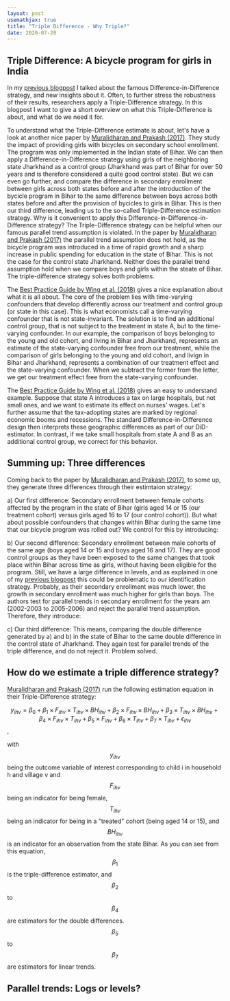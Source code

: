 ```yaml
---
layout: post
usemathjax: true 
title: "Triple Difference - Why Triple?"
date: 2020-07-20
---
```


## Triple Difference: A bicycle program for girls in India


In my [previous blogpost](https://brittarude.github.io/blog/2020/07/18/britta-rude-revisiting-difference-in-difference) I talked about the famous Difference-in-Difference strategy, and new insights about it. Often, to further stress the robustness of their results, researchers apply a Triple-Difference strategy. In this blogpost I want to give a short overview on what this Triple-Difference is about, and what do we need it for. 

To understand what the Triple-Difference estimate is about, let's have a look at another nice paper by [Muralidharan and Prakash (2017)](https://www.aeaweb.org/articles?id=10.1257/app.20160004). 
They study the impact of providing girls with bicycles on secondary school enrollment. 
The program was only implemented in the Indian state of Bihar. We can then apply a Difference-in-Difference strategy using girls of the neighboring state Jharkhand as a control group (Jharkhand was part of Bihar for over 50 years and is therefore considered a quite good control state). 
But we can even go further, and compare the difference in secondary enrollment between girls across both states before and after the introduction of the bycicle program in Bihar to the same difference between boys across both states before and after the provision of bycicles to girls in Bihar. 
This is then our third difference, leading us to the so-called Triple-Difference estimation strategy. Why is it convenient to apply this Difference-in-Difference-in-Difference strategy? The Triple-Difference strategy can be helpful when our famous parallel trend assumption is violated. 
In the paper by [Muralidharan and Prakash (2017)](https://www.aeaweb.org/articles?id=10.1257/app.20160004) the parallel trend assumption does not hold, as the bicycle program was introduced in a time of rapid growth and a sharp increase in public spending for education in the state of Bihar. 
This is not the case for the control state Jharkhand. Neither does the parallel trend assumption hold when we compare boys and girls within the steate of Bihar. The triple-difference strategy solves both problems. 

The [Best Practice Guide by Wing et al. (2018)](https://www.annualreviews.org/doi/pdf/10.1146/annurev-publhealth-040617-013507) gives a nice explanation about what it is all about. The core of the problem lies with time-varying confounders that develop differently across our treatment and control group (or state in this case). This is what economists call a time-varying confounder that is not state-invariant. The solution is to find an additional control group, that is not subject to the treatment in state A, but to the time-varying confounder. In our example, the comparison of boys belonging to the young and old cohort, and living in Bihar and Jharkhand, represents an estimate of the state-varying confounder free from our treatment, while the comparison of girls belonging to the young and old cohort, and livign in Bihar and Jharkhand, represents a combination of our treatment effect and the state-varying confounder. When we subtract the former from the letter, we get our treatment effect free from the state-varying confounder. 

The [Best Practice Guide by Wing et al. (2018)](https://www.annualreviews.org/doi/pdf/10.1146/annurev-publhealth-040617-013507) gives an easy to understand example. Suppose that state A introduces a tax on large hospitals, but not small ones, and we want to estimate its effect on nurses' wages. Let's further assume that the tax-adopting states are marked by regional economic booms and recessions. The standard Difference-in-Difference design then interprets these geographic differences as part of our DiD-estimator. In contrast, if we take small hospitals from state A and B as an additional control group, we correct for this behavior.  

## Summing up: Three differences

Coming back to the paper by [Muralidharan and Prakash (2017)](https://www.aeaweb.org/articles?id=10.1257/app.20160004), to some up, they generate three differences through their estimtaion strategy:

a) Our first difference: Secondary enrollment between female cohorts affected by the program in the state of Bihar (girls aged 14 or 15 (our treatment cohort) versus girls aged 16 to 17 (our control cohort)). But what about possible confounders that changes within Bihar during the same time that our bicycle program was rolled out? We control for this by introducing:

b) Our second difference: Secondary enrollment between male cohorts of the same age (boys aged 14 or 15 and boys aged 16 and 17). They are good control groups as they have been exposed to the same changes that took place within Bihar across time as girls, without having been eligible for the program. 
Still, we have a large difference in levels, and as explained in one of my [previous blogpost](https://brittarude.github.io/blog/2020/07/18/britta-rude-revisiting-difference-in-difference) this could be problematic to our identification strategy. 
Probably, as their secondary enrollment was much lower, the growth in secondary enrollment was much higher for girls than boys. 
The authors test for parallel trends in secondary enrollment for the years am (2002-2003 to 2005-2006) and reject the parallel trend assumption. Therefore, they introduce: 

c) Our third difference: This means, comparing the double difference generated by a) and b) in the state of Bihar to the same double difference in the control state  of Jharkhand. 
They again test for parallel trends of the triple difference, and do not reject it. Problem solved. 

## How do we estimate a triple difference strategy? 

[Muralidharan and Prakash (2017)](https://www.aeaweb.org/articles?id=10.1257/app.20160004) run the following estimation equation in their Triple-Difference strategy: 

$$ y_{ihv} = \beta_0 + \beta_1 \times F_{ihv} \times T_{ihv} \times BH_{ihv} + \beta_2 \times F_{ihv} \times BH_{ihv} + \beta_3 \times T_{ihv} \times BH_{ihv} + \beta_4 \times F_{ihv} \times T_{ihv} + \beta_5 \times F_{ihv} + \beta_6 \times T_{ihv} + \beta_7 \times T_{ihv} + \epsilon_{ihv} $$, 

with $$y_{ihv}$$ being the outcome variable of interest corresponding to child i in household h and village v and $$F_{ihv}$$ being an indicator for being female, $$T_{ihv}$$ being an indicator for being in a "treated" cohort (being aged 14 or 15), and $$BH_{ihv}$$ is an indicator for an observation from the state Bihar. As you can see from this equation, $$\beta_1$$ is the triple-difference estimator, and $$\beta_2$$ to $$\beta_4$$ are estimators for the double differences. $$\beta_5$$ to $$\beta_7$$ are estimators for linear trends. 

## Parallel trends: Logs or levels? 



